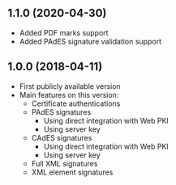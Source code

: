 ## 1.1.0 (2020-04-30)
* Added PDF marks support
* Added PAdES signature validation support

## 1.0.0 (2018-04-11)
* First publicly available version
* Main features on this version:
    * Certificate authentications
    * PAdES signatures
        * Using direct integration with Web PKI
        * Using server key
    * CAdES signatures
        * Using direct integration with Web PKI
        * Using server key
    * Full XML signatures
    * XML element signatures